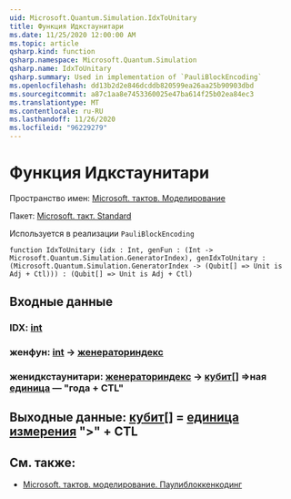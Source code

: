 ```yaml
---
uid: Microsoft.Quantum.Simulation.IdxToUnitary
title: Функция Идкстаунитари
ms.date: 11/25/2020 12:00:00 AM
ms.topic: article
qsharp.kind: function
qsharp.namespace: Microsoft.Quantum.Simulation
qsharp.name: IdxToUnitary
qsharp.summary: Used in implementation of `PauliBlockEncoding`
ms.openlocfilehash: dd13b2d2e846dcddb820599ea26aa25b90903dbd
ms.sourcegitcommit: a87c1aa8e7453360025e47ba614f25b02ea84ec3
ms.translationtype: MT
ms.contentlocale: ru-RU
ms.lasthandoff: 11/26/2020
ms.locfileid: "96229279"
---
```

# <a name="idxtounitary-function"></a>Функция Идкстаунитари

Пространство имен: [Microsoft. тактов. Моделирование](xref:Microsoft.Quantum.Simulation)

Пакет: [Microsoft. такт. Standard](https://nuget.org/packages/Microsoft.Quantum.Standard)


Используется в реализации `PauliBlockEncoding`

```qsharp
function IdxToUnitary (idx : Int, genFun : (Int -> Microsoft.Quantum.Simulation.GeneratorIndex), genIdxToUnitary : (Microsoft.Quantum.Simulation.GeneratorIndex -> (Qubit[] => Unit is Adj + Ctl))) : (Qubit[] => Unit is Adj + Ctl)
```


## <a name="input"></a>Входные данные

### <a name="idx--int"></a>IDX: [int](xref:microsoft.quantum.lang-ref.int)




### <a name="genfun--int---generatorindex"></a>женфун: [int](xref:microsoft.quantum.lang-ref.int) -> [женераториндекс](xref:Microsoft.Quantum.Simulation.GeneratorIndex)




### <a name="genidxtounitary--generatorindex---qubit--unit--is-adj--ctl"></a>женидкстаунитари: [женераториндекс](xref:Microsoft.Quantum.Simulation.GeneratorIndex) -> [кубит](xref:microsoft.quantum.lang-ref.qubit)[] =>ная [единица](xref:microsoft.quantum.lang-ref.unit)  — "года + CTL"





## <a name="output--qubit--unit--is-adj--ctl"></a>Выходные данные: [кубит](xref:microsoft.quantum.lang-ref.qubit)[] = [единица измерения](xref:microsoft.quantum.lang-ref.unit)  ">" + CTL



## <a name="see-also"></a>См. также:

- [Microsoft. тактов. моделирование. Паулиблоккенкодинг](xref:Microsoft.Quantum.Simulation.PauliBlockEncoding)